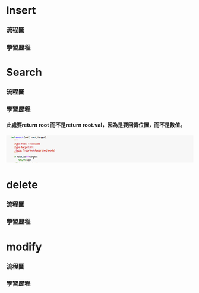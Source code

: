 # Insert
### 流程圖
### 學習歷程
# Search
### 流程圖
### 學習歷程
#### 此處要return root 而不是return root.val，因為是要回傳位置，而不是數值。
![](/image/螢幕截圖%202019-11-22%2002.43.56.png)
# delete
### 流程圖
### 學習歷程
# modify
### 流程圖
### 學習歷程
